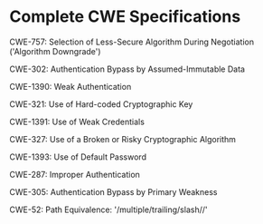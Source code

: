 

# Complete CWE Specifications

CWE-757: Selection of Less-Secure Algorithm During Negotiation ('Algorithm Downgrade')

CWE-302: Authentication Bypass by Assumed-Immutable Data

CWE-1390: Weak Authentication

CWE-321: Use of Hard-coded Cryptographic Key

CWE-1391: Use of Weak Credentials

CWE-327: Use of a Broken or Risky Cryptographic Algorithm

CWE-1393: Use of Default Password

CWE-287: Improper Authentication

CWE-305: Authentication Bypass by Primary Weakness

CWE-52: Path Equivalence: '/multiple/trailing/slash//'